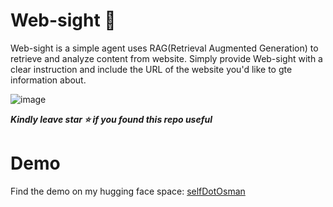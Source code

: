 # Web-sight 👀

Web-sight is a simple agent uses RAG(Retrieval Augmented Generation) to retrieve and analyze content from website.
Simply provide Web-sight with a clear instruction and include the URL of the website you'd like to gte information about.

![image](https://github.com/user-attachments/assets/f71880ec-e4db-4c91-8c7a-dd23807f22b4)

***Kindly leave star ⭐ if you found this repo useful***
# Demo
Find the demo on my hugging face space:  [selfDotOsman](https://huggingface.co/spaces/selfDotOsman/Web-sight)
